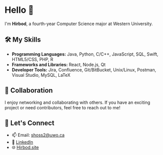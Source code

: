 # Hello 👋

I'm **Hirbod**, a fourth-year Computer Science major at Western University.

## 🛠️ My Skills

- **Programming Languages:** Java, Python, C/C++, JavaScript, SQL, Swift, HTML5/CSS, PHP, R
- **Frameworks and Libraries:** React, Node.js, Qt
- **Developer Tools:** Jira, Confluence, Git/BitBucket, Unix/Linux, Postman, Visual Studio, MySQL, LaTeX

## 👯 Collaboration

I enjoy networking and collaborating with others. If you have an exciting project or need contributors, feel free to reach out to me!

## 💬 Let's Connect

- 📫 Email: [shoss2@uwo.ca](mailto:shoss2@uwo.ca)
- 🔗 [LinkedIn](https://linkedin.com/in/hirbod03)
- 🌐 [Hirbod.site](https://hirbod.site)
